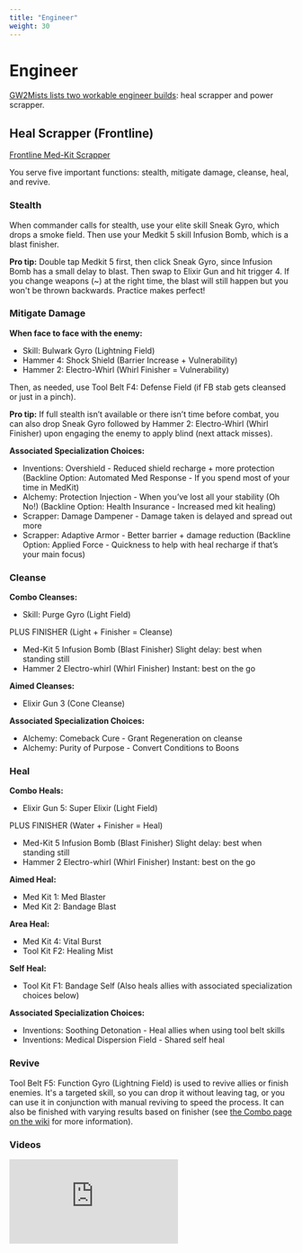 ```yaml
---
title: "Engineer"
weight: 30
---
```


# Engineer

[GW2Mists lists two workable engineer builds](https://gw2mists.com/builds/engineer): heal scrapper and power scrapper.

## Heal Scrapper (Frontline)

[Frontline Med-Kit Scrapper](http://gw2skills.net/editor/?PeQAIlNUw8yZPMH2JeyTmtKA-zVJYjRBfZEUBUdC47hIAbgHA-w)

You serve five important functions: stealth, mitigate damage, cleanse, heal, and revive.

### Stealth

When commander calls for stealth, use your elite skill Sneak Gyro, which drops a smoke field. Then use your Medkit 5 skill Infusion Bomb, which is a blast finisher.

**Pro tip:** Double tap Medkit 5 first, then click Sneak Gyro, since Infusion Bomb has a small delay to blast. Then swap to Elixir Gun and hit trigger 4. If you change weapons (~) at the right time, the blast will still happen but you won't be thrown backwards. Practice makes perfect!

### Mitigate Damage

**When face to face with the enemy:**

* Skill: Bulwark Gyro (Lightning Field)
* Hammer 4: Shock Shield (Barrier Increase + Vulnerability)
* Hammer 2: Electro-Whirl (Whirl Finisher = Vulnerability)

Then, as needed, use Tool Belt F4: Defense Field (if FB stab gets cleansed or just in a pinch).

**Pro tip:** If full stealth isn’t available or there isn’t time before combat, you can also drop Sneak Gyro followed by Hammer 2: Electro-Whirl (Whirl Finisher) upon engaging the enemy to apply blind (next attack misses).

**Associated Specialization Choices:**

* Inventions: Overshield - Reduced shield recharge + more protection (Backline Option: Automated Med Response - If you spend most of your time in MedKit)
* Alchemy: Protection Injection - When you’ve lost all your stability (Oh No!) (Backline Option: Health Insurance - Increased med kit healing)
* Scrapper: Damage Dampener - Damage taken is delayed and spread out more
* Scrapper: Adaptive Armor - Better barrier + damage reduction (Backline Option: Applied Force - Quickness to help with heal recharge if that’s your main focus)

### Cleanse

**Combo Cleanses:**

* Skill: Purge Gyro (Light Field)

PLUS FINISHER (Light + Finisher = Cleanse)

* Med-Kit 5 Infusion Bomb (Blast Finisher) Slight delay: best when standing still
* Hammer 2 Electro-whirl (Whirl Finisher) Instant: best on the go

**Aimed Cleanses:**

* Elixir Gun 3 (Cone Cleanse)

**Associated Specialization Choices:**

* Alchemy: Comeback Cure - Grant Regeneration on cleanse
* Alchemy: Purity of Purpose - Convert Conditions to Boons

### Heal

**Combo Heals:**

* Elixir Gun 5: Super Elixir (Light Field)

PLUS FINISHER (Water + Finisher = Heal)

* Med-Kit 5 Infusion Bomb (Blast Finisher) Slight delay: best when standing still
* Hammer 2 Electro-whirl (Whirl Finisher) Instant: best on the go

**Aimed Heal:**

* Med Kit 1: Med Blaster
* Med Kit 2: Bandage Blast

**Area Heal:**

* Med Kit 4: Vital Burst
* Tool Kit F2: Healing Mist

**Self Heal:**

* Tool Kit F1: Bandage Self (Also heals allies with associated specialization choices below)

**Associated Specialization Choices:**

* Inventions: Soothing Detonation - Heal allies when using tool belt skills
* Inventions: Medical Dispersion Field - Shared self heal

### Revive

Tool Belt F5: Function Gyro (Lightning Field) is used to revive allies or finish enemies. It's a targeted skill, so you can drop it without leaving tag, or you can use it in conjunction with manual reviving to speed the process. It can also be finished with varying results based on finisher (see [the Combo page on the wiki](https://wiki.guildwars2.com/wiki/Combo) for more information).

### Videos

<div class="iframe-container">
<iframe src="https://www.youtube.com/embed/q0Yfg0WBjms" title="YouTube video player" frameborder="0" allow="accelerometer; autoplay; clipboard-write; encrypted-media; gyroscope; picture-in-picture" allowfullscreen></iframe>
</div>
